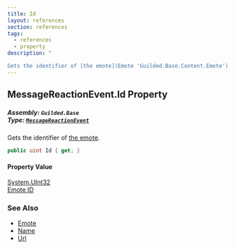 ```yaml
---
title: Id
layout: references
section: references
tags:
  - references
  - property
description: "

Gets the identifier of [the emote](Emote 'Guilded.Base.Content.Emote')."
---
```


## MessageReactionEvent.Id Property
##### **Assembly:** `Guilded.Base`<br/>**Type:** [`MessageReactionEvent`](MessageReactionEvent 'Guilded.Base.Events.MessageReactionEvent')

Gets the identifier of [the emote](Emote 'Guilded.Base.Content.Emote').

```csharp
public uint Id { get; }
```

#### Property Value
[System.UInt32](https://docs.microsoft.com/en-us/dotnet/api/System.UInt32 'System.UInt32')  
[Emote ID](Emote.Id 'Guilded.Base.Content.Emote.Id')

### See Also
- [Emote](Emote 'Guilded.Base.Content.Emote')
- [Name](Emote.Name 'Guilded.Base.Content.Emote.Name')
- [Url](Emote.Url 'Guilded.Base.Content.Emote.Url')